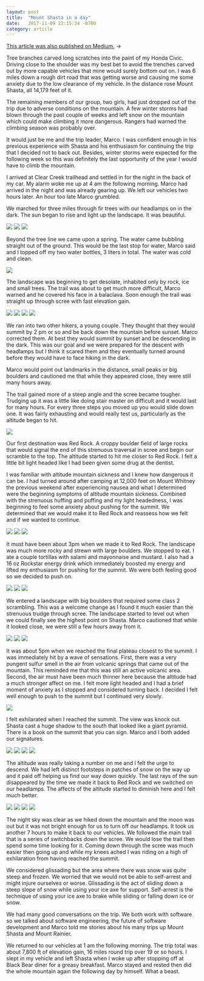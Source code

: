 ```yaml
---
layout: post
title:  "Mount Shasta in a day"
date:   2017-11-09 13:15:34 -0700
category: article
---
```


[This article was also published on Medium.](https://medium.com/@pashasc/mount-shasta-in-a-day-145e68242d55) →

Tree branches carved long scratches into the paint of my Honda Civic. Driving close to the shoulder was my best bet to avoid the trenches carved out by more capable vehicles that mine would surely bottom out on. I was 6 miles down a rough dirt road that was getting worse and causing me some anxiety due to the low clearance of my vehicle. In the distance rose Mount Shasta, all 14,179 feet of it. 

The remaining members of our group, two girls, had just dropped out of the trip due to adverse conditions on the mountain. A few winter storms had blown through the past couple of weeks and left snow on the mountain which could make climbing it more dangerous. Rangers had warned the climbing season was probably over.

It would just be me and the trip leader, Marco. I was confident enough in his previous experience with Shasta and his enthusiasm for continuing the trip that I decided not to back out. Besides, winter storms were expected for the following week so this was definitely the last opportunity of the year I would have to climb the mountain. 

I arrived at Clear Creek trailhead and settled in for the night in the back of my car. My alarm woke me up at 4 am the following morning. Marco had arrived in the night and was already gearing up. We left our vehicles two hours later. An hour too late Marco grumbled.

We marched for three miles through fir trees with our headlamps on in the dark. The sun began to rise and light up the landscape. It was beautiful. 

<div class="images-wrapper">
  <img src="/css/images/shasta/night.jpg" class="left" />
  <img src="/css/images/shasta/morning.jpg" class="right" />
  <img src="/css/images/shasta/morningmarco.jpg" />
</div>

Beyond the tree line we came upon a spring. The water came bubbling straight out of the ground. This would be the last stop for water, Marco said and I topped off my two water bottles, 3 liters in total. The water was cold and clean.

<img src="/css/images/shasta/spring.jpg" />

The landscape was beginning to get desolate, inhabited only by rock, ice and small trees. The trail was about to get much more difficult, Marco warned and he covered his face in a balaclava. Soon enough the trail was straight up through scree with fast elevation gain. 

<div class="images-wrapper">
  <img src="/css/images/shasta/balaclava.jpg" class="left" />
  <img src="/css/images/shasta/scree.jpg" class="right" />
  <img src="/css/images/shasta/marcoup.jpg" class="left" />
  <img src="/css/images/shasta/up.jpg" class="right" />
</div>

We ran into two other hikers, a young couple. They thought that they would summit by 2 pm or so and be back down the mountain before sunset. Marco corrected them. At best they would summit by sunset and be descending in the dark. This was our goal and we were prepared for the descent with headlamps but I think it scared them and they eventually turned around before they would have to face hiking in the dark.

Marco would point out landmarks in the distance, small peaks or big boulders and cautioned me that while they appeared close, they were still many hours away. 

The trail gained more of a steep angle and the scree became tougher. Trudging up it was a little like doing stair master on difficult and it would last for many hours. For every three steps you moved up you would slide down one. It was fairly exhausting and would really test us, particularly as the altitude began to hit.

<div class="images-wrapper">
  <img src="/css/images/shasta/strenuous.jpg" />
</div>

Our first destination was Red Rock. A croppy boulder field of large rocks that would signal the end of this strenuous traversal in scree and begin our scramble to the top. The altitude started to hit me closer to Red Rock. I felt a little bit light headed like I had been given some drug at the dentist. 

I was familiar with altitude mountain sickness and I knew how dangerous it can be. I had turned around after camping at 12,000 feet on Mount Whitney the previous weekend after experiencing nausea and what I determined were the beginning symptoms of altitude mountain sickness. Combined with the strenuous huffing and puffing and my light headedness, I was beginning to feel some anxiety about pushing for the summit. We determined that we would make it to Red Rock and reassess how we felt and if we wanted to continue.

<div class="images-wrapper">
  <img src="/css/images/shasta/redclimb3.jpg" />
  <img src="/css/images/shasta/redclimb2.jpg" class="left" />
  <img src="/css/images/shasta/redclimb.jpg" class="right" />
</div>

It must have been about 3pm when we made it to Red Rock. The landscape was much more rocky and strewn with large boulders. We stopped to eat. I ate a couple tortillas with salami and mayonnaise and mustard. I also had a 16 oz Rockstar energy drink which immediately boosted my energy and lifted my enthusiasm for pushing for the summit. We were both feeling good so we decided to push on.

<div class="images-wrapper">
  <img src="/css/images/shasta/clouds.jpg" />
  <img src="/css/images/shasta/lookingdown.jpg" class="left" />
  <img src="/css/images/shasta/bigboulders.jpg" class="right" />
</div>

We entered a landscape with big boulders that required some class 2 scrambling. This was a welcome change as I found it much easier than the strenuous trudge through scree. The landscape started to level out when we could finally see the highest point on Shasta. Marco cautioned that while it looked close, we were still a few hours away from it.

<div class="images-wrapper">
  <img src="/css/images/shasta/landscape.jpg" />
  <img src="/css/images/shasta/summitindistance.jpg" class="right" />
  <img src="/css/images/shasta/landscapewithsun.jpg" class="left" />
</div>

It was about 5pm when we reached the final plateau closest to the summit. I was immediately hit by a wave of sensations. First, there was a very pungent sulfur smell in the air from volcanic springs that came out of the mountain. This reminded me that this was still an active volcanic area. Second, the air must have been much thinner here because the altitude had a much stronger affect on me. I felt more light headed and I had a brief moment of anxiety as I stopped and considered turning back. I decided I felt well enough to push to the summit but I continued very slowly. 

<div class="images-wrapper">
  <img src="/css/images/shasta/shasta.jpg" />
</div>

I felt exhilarated when I reached the summit. The view was knock out. Shasta cast a huge shadow to the south that looked like a giant pyramid. There is a book on the summit that you can sign. Marco and I both added our signatures.

<div class="images-wrapper">
  <img src="/css/images/shasta/pyramid.jpg" />
  <img src="/css/images/shasta/east.jpg" class="left" />
  <img src="/css/images/shasta/book.jpg" class="right" />
  <img src="/css/images/shasta/north.jpg" />
</div>

The altitude was really taking a number on me and I felt the urge to descend. We had left distinct footsteps in patches of snow on the way up and it paid off helping us find our way down quickly. The last rays of the sun disappeared by the time we made it back to Red Rock and we switched on our headlamps. The affects of the altitude started to diminish here and I felt much better. 

<div class="images-wrapper">
  <img src="/css/images/shasta/martian.jpg" class="left" />
  <img src="/css/images/shasta/setting.jpg" class="right" />
  <img src="/css/images/shasta/sunsetting.jpg" class="left" />
  <img src="/css/images/shasta/redrockset.jpg" class="right" />
</div>

The night sky was clear as we hiked down the mountain and the moon was out but it was not bright enough for us to turn off our headlamps. It took us another 7 hours to make it back to our vehicles. We followed the main trail that is a series of switchbacks down the scree. We would lose the trail then spend some time looking for it. Coming down through the scree was much easier then going up and while my knees ached I was riding on a high of exhilaration from having reached the summit.

We considered glissading but the area where there was snow was quite steep and frozen. We worried that we would not be able to self-arrest and might injure ourselves or worse. Glissading is the act of sliding down a steep slope of snow while using your ice axe for support. Self-arrest is the technique of using your ice axe to brake while sliding or falling down ice or snow.

We had many good conversations on the trip. We both work with software so we talked about software engineering, the future of software development and Marco told me stories about his many trips up Mount Shasta and Mount Rainier.

We returned to our vehicles at 1 am the following morning. The trip total was about 7,800 ft of elevation gain, 16 miles round trip over 19 or so hours. I slept in my vehicle and left Shasta when I woke up after stopping off at Black Bear diner for a greasy breakfast. Marco stayed and rested then did the whole mountain again the following day by himself. What a beast. 





